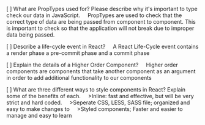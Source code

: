 [ ] What are PropTypes used for? Please describe why it's important to type check our data in JavaScript. 
    PropTypes are used to check that the correct type of data are being passed from component to component. This is important to check so that the application will not break due to improper data being passed.

[ ] Describe a life-cycle event in React? 
    A React Life-Cycle event contains a render phase a pre-commit phase and a commit phase

[ ] Explain the details of a Higher Order Component? 
    Higher order components are components that take another component as an argument in order to add additional functionality to our components

[ ] What are three different ways to style components in React? Explain some of the benefits of each.
    >Inline: fast and effective, but will be very strict and hard coded. 
    >Seperate CSS, LESS, SASS file; organized and easy to make changes to
    >Styled components; Faster and easier to manage and easy to learn